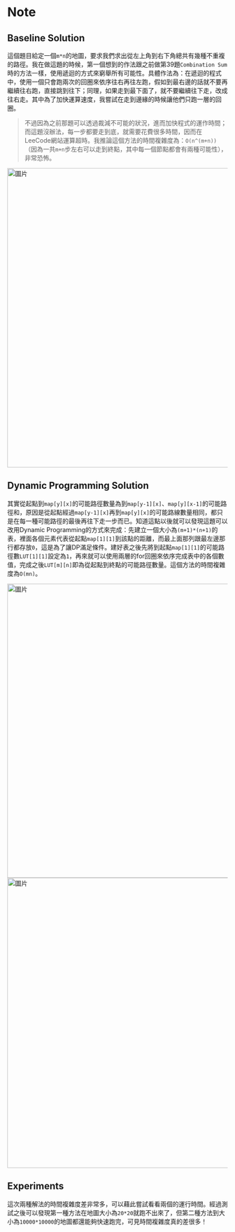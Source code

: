 # Note

## Baseline Solution

這個題目給定一個`m*n`的地圖，要求我們求出從左上角到右下角總共有幾種不重複的路徑。我在做這題的時候，第一個想到的作法跟之前做第39題`Combination Sum`時的方法一樣，使用遞迴的方式來窮舉所有可能性。具體作法為：在遞迴的程式中，使用一個只會跑兩次的回圈來依序往右再往左跑，假如到最右邊的話就不要再繼續往右跑，直接跳到往下；同理，如果走到最下面了，就不要繼續往下走，改成往右走。其中為了加快運算速度，我嘗試在走到邊緣的時候讓他們只跑一層的回圈。

> 不過因為之前那題可以透過裁減不可能的狀況，進而加快程式的運作時間；而這題沒辦法，每一步都要走到底，就需要花費很多時間，因而在LeeCode網站運算超時。我推論這個方法的時間複雜度為：`O(n^(m+n))`（因為一共`m+n`步左右可以走到終點，其中每一個節點都會有兩種可能性），非常恐怖。

<img width="685" alt="圖片" src="https://user-images.githubusercontent.com/55487740/155535199-72ddf5a0-d349-421b-8140-d70a9af5cfbf.png">

## Dynamic Programming Solution

其實從起點到`map[y][x]`的可能路徑數量為到`map[y-1][x]`、`map[y][x-1]`的可能路徑和，原因是從起點經過`map[y-1][x]`再到`map[y][x]`的可能路線數量相同，都只是在每一種可能路徑的最後再往下走一步而已。知道這點以後就可以發現這題可以改用Dynamic Programming的方式來完成：先建立一個大小為`(m+1)*(n+1)`的表，裡面各個元素代表從起點`map[1][1]`到該點的距離，而最上面那列跟最左邊那行都存放`0`，這是為了讓DP滿足條件。建好表之後先將到起點`map[1][1]`的可能路徑數`LUT[1][1]`設定為`1`，再來就可以使用兩層的for回圈來依序完成表中的各個數值，完成之後`LUT[m][n]`即為從起點到終點的可能路徑數量。這個方法的時間複雜度為`O(mn)`。

<img width="673" alt="圖片" src="https://user-images.githubusercontent.com/55487740/155539492-1ddfabad-4516-4f98-ba6e-a4620fc78495.png">

<img width="664" alt="圖片" src="https://user-images.githubusercontent.com/55487740/155539270-303b3b7c-5fb6-4723-8eab-014257e21950.png">

## Experiments

這次兩種解法的時間複雜度差非常多，可以藉此嘗試看看兩個的運行時間。經過測試之後可以發現第一種方法在地圖大小為`20*20`就跑不出來了，但第二種方法到大小為`10000*10000`的地圖都還能夠快速跑完，可見時間複雜度真的差很多！
